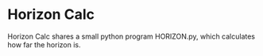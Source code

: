 # Horizon Calc

Horizon Calc shares a small python program HORIZON.py, which calculates how far the horizon is.